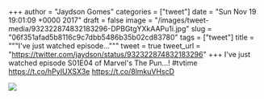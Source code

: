 
+++
author = "Jaydson Gomes"
categories = ["tweet"]
date = "Sun Nov 19 19:01:09 +0000 2017"
draft = false
image = "/images/tweet-media/932322874832183296-DPBGtgYXkAAPu1i.jpg"
slug = "06f351afad5b8116c9c7dbb5486b35b02cd83780"
tags = ["tweet"]
title = """I've just watched episode..."""
tweet = true
tweet_url = "https://twitter.com/jaydson/status/932322874832183296"
+++
I've just watched episode S01E04 of Marvel's The Pun...! #tvtime https://t.co/hPyIUXSX3e https://t.co/8lmkuVHscD

![](/images/tweet-media/932322874832183296-DPBGtgYXkAAPu1i.jpg)